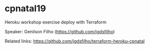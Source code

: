 # cpnatal19
Heroku workshop exercise deploy with Terraform

Speaker:
Genilson Filho (https://github.com/jgdsfilho)

Related links:
https://github.com/jgdsfilho/terraform-heroku-cpnatal
